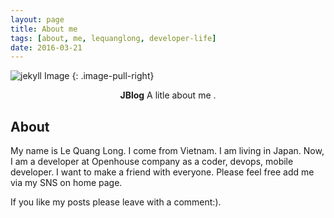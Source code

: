 ```yaml
---
layout: page
title: About me
tags: [about, me, lequanglong, developer-life]
date: 2016-03-21
---
```


![jekyll Image](https://github.com/lequanglong/lequanglong.github.io/raw/master/assets/img/about-me.png)
{: .image-pull-right}

<center><b>JBlog</b> A litle about me .</center>

## About

My name is Le Quang Long.
I come from Vietnam. I am living in Japan.
Now, I am a developer at Openhouse company as a coder, devops, mobile developer.
I want to make a friend with everyone. 
Please feel free add me via my SNS on home page.


If you like my posts please leave with a comment:).

